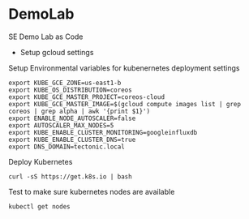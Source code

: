 # DemoLab
SE Demo Lab as Code

* Setup gcloud settings

Setup Environmental variables for kubenernetes deployment settings

```shell
export KUBE_GCE_ZONE=us-east1-b
export KUBE_OS_DISTRIBUTION=coreos
export KUBE_GCE_MASTER_PROJECT=coreos-cloud
export KUBE_GCE_MASTER_IMAGE=$(gcloud compute images list | grep coreos | grep alpha | awk '{print $1}')
export ENABLE_NODE_AUTOSCALER=false
export AUTOSCALER_MAX_NODES=5
export KUBE_ENABLE_CLUSTER_MONITORING=googleinfluxdb
export KUBE_ENABLE_CLUSTER_DNS=true
export DNS_DOMAIN=tectonic.local
```

Deploy Kubernetes

``` shell
curl -sS https://get.k8s.io | bash
``` 

Test to make sure kubernetes nodes are available
``` shell 
kubectl get nodes 
```